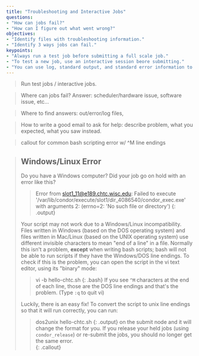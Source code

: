 ```yaml
---
title: "Troubleshooting and Interactive Jobs"
questions:
- "How can jobs fail?"  
- "How can I figure out what went wrong?"
objectives:
- "Identify files with troubleshooting information."
- "Identify 3 ways jobs can fail."  
keypoints: 
- "Always run a test job before submitting a full scale job."  
- "To test a new job, use an interactive session beore submitting."  
- "You can use log, standard output, and standard error information to determine why jobs fail." 
---
```


> Run test jobs / interactive jobs.  

> Where can jobs fail?  Answer: scheduler/hardware issue, software issue, etc...

> Where to find answers: out/error/log files, 

> How to write a good email to ask for help: describe problem, what you 
> expected, what you saw instead.  

> callout for common bash scripting error w/ ^M line endings

> ## Windows/Linux Error
> 
> Do you have a Windows computer? Did your job go on hold with an error like this?  
> 
> > Error from slot1_11@e189.chtc.wisc.edu: Failed to execute 
> > '/var/lib/condor/execute/slot1/dir_4086540/condor_exec.exe' with 
> > arguments 2: (errno=2: 'No such file or directory')
> {: .output}
> 
> Your script may not work due to a Windows/Linux incompatibility. Files 
> written in Windows (based on the DOS operating system) and files written 
> in Mac/Linux (based on the UNIX operating system) use different invisible 
> characters to mean "end of a line" in a file. Normally this isn't a problem, 
> **except** when writing bash scripts; bash will not be able to run scripts 
> if they have the Windows/DOS line endings. 
> To check if this is the problem, you can open the script in 
> the vi text editor, using its "binary" mode:
> > vi -b hello-chtc.sh
> {: .bash}
> If you see `^M` characters at the end of each line, those 
> are the DOS line endings and that's the problem. 
> (Type `:q` to quit vi)
>
> Luckily, there is an easy fix!  To convert the script to 
> unix line endings so that it will run correctly, you can run: 
> > dos2unix hello-chtc.sh
> {: .output}
> on the submit node and it will change the format for you.  If you 
> release your held jobs (using `condor_release`) or 
> re-submit the jobs, you should no longer get the same error.  
{: .callout}
